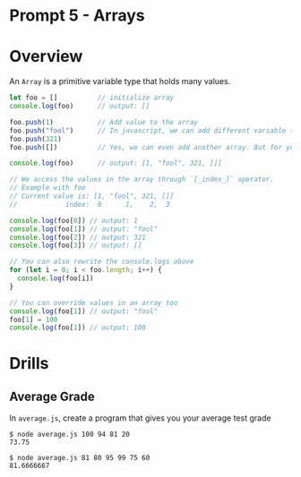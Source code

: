 # Prompt 5 - Arrays

# Overview
An `Array` is a primitive variable type that holds many values.
```javascript
let foo = []          // initialize array
console.log(foo)      // output: []

foo.push(1)           // Add value to the array
foo.push("fool")      // In javascript, we can add different variable type values in the same array
foo.push(321)
foo.push([])          // Yes, we can even add another array. But for your sanity, do this sparingly.

console.log(foo)      // output: [1, "fool", 321, []]

// We access the values in the array through `[_index_]` operator. 
// Example with foo
// Current value is: [1, "fool", 321, []]
//            index:  0      1,    2,  3

console.log(foo[0]) // output: 1
console.log(foo[1]) // output: "fool"
console.log(foo[2]) // output: 321
console.log(foo[3]) // output: []

// You can also rewrite the console.logs above
for (let i = 0; i < foo.length; i++) {
  console.log(foo[i])
}

// You can override values in an array too
console.log(foo[1]) // output: "fool"
foo[1] = 100
console.log(foo[1]) // output: 100
```

# Drills
## Average Grade
In `average.js`, create a program that gives you your average test grade
```
$ node average.js 100 94 81 20
73.75

$ node average.js 81 80 95 99 75 60
81.6666667
```
